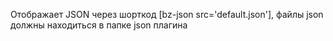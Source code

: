 Отображает JSON через шорткод [bz-json src='default.json'], файлы json должны находиться в папке json плагина